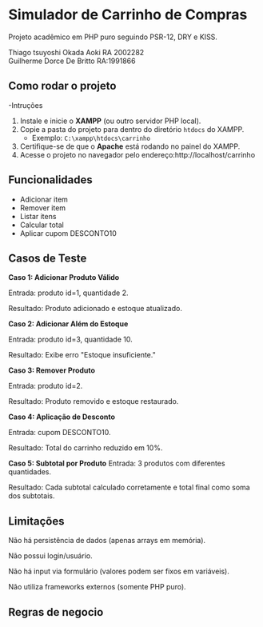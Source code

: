 # Simulador de Carrinho de Compras

Projeto acadêmico em PHP puro seguindo PSR-12, DRY e KISS.

Thiago tsuyoshi Okada Aoki RA 2002282<br>
Guilherme Dorce De Britto RA:1991866<br>

## Como rodar o projeto
-Intruções
1. Instale e inicie o **XAMPP** (ou outro servidor PHP local).
2. Copie a pasta do projeto para dentro do diretório `htdocs` do XAMPP.
   - Exemplo: `C:\xampp\htdocs\carrinho`
3. Certifique-se de que o **Apache** está rodando no painel do XAMPP.
4. Acesse o projeto no navegador pelo endereço:http://localhost/carrinho

## Funcionalidades
- Adicionar item
- Remover item
- Listar itens
- Calcular total
- Aplicar cupom DESCONTO10

## Casos de Teste

**Caso 1: Adicionar Produto Válido**

Entrada: produto id=1, quantidade 2.

Resultado: Produto adicionado e estoque atualizado.

**Caso 2: Adicionar Além do Estoque**

Entrada: produto id=3, quantidade 10.

Resultado: Exibe erro "Estoque insuficiente."

**Caso 3: Remover Produto**

Entrada: produto id=2.

Resultado: Produto removido e estoque restaurado.

**Caso 4: Aplicação de Desconto**

Entrada: cupom DESCONTO10.

Resultado: Total do carrinho reduzido em 10%.

**Caso 5: Subtotal por Produto**
Entrada: 3 produtos com diferentes quantidades.

Resultado: Cada subtotal calculado corretamente e total final como soma dos subtotais.

## Limitações

Não há persistência de dados (apenas arrays em memória).

Não possui login/usuário.

Não há input via formulário (valores podem ser fixos em variáveis).

Não utiliza frameworks externos (somente PHP puro).

## Regras de negocio 





